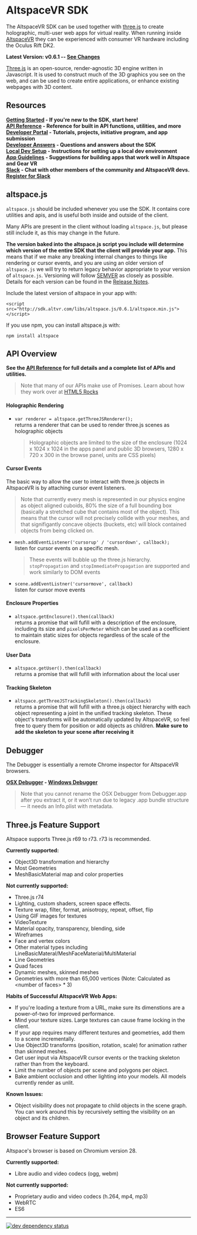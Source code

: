# AltspaceVR SDK

The AltspaceVR SDK can be used together with [three.js] to create holographic, multi-user web apps for virtual reality. When running inside [AltspaceVR](http://altvr.com/) they can be experienced with consumer VR hardware including the Oculus Rift DK2.  

**Latest Version: v0.6.1 -- [See Changes](https://github.com/AltspaceVR/AltspaceSDK/releases/tag/v0.6.1)**  

<!-- 
!!!!!!!!!!!!!!!!!!!!!!!!!!!!!!!!!!!!!!!!!!!!!!!!!!!!!!!!!!!!!!!!!
THIS FILE IS GENERATED FROM README.md.template. EDIT THAT INSTEAD
!!!!!!!!!!!!!!!!!!!!!!!!!!!!!!!!!!!!!!!!!!!!!!!!!!!!!!!!!!!!!!!!!
--> 

[Three.js](http://threejs.org/) is an open-source, render-agnostic 3D engine written in Javascript. It is used to construct much of the 3D graphics you see on the web, and can be used to create entire applications, or enhance existing webpages with 3D content.

## Resources

**[Getting Started] - If you're new to the SDK, start here!**  
**[API Reference] - Reference for built in API functions, utilities, and more**  
**[Developer Portal] - Tutorials, projects, initiative program, and app submission**  
**[Developer Answers] - Questions and answers about the SDK**  
**[Local Dev Setup] - Instructions for setting up a local dev environment**  
**[App Guidelines] - Suggestions for building apps that work well in Altspace and Gear VR**    
**[Slack] - Chat with other members of the community and AltspaceVR devs.  [Register for Slack](http://altspacevr-slackin.herokuapp.com)**  


## altspace.js

`altspace.js` should be included whenever you use the SDK. It contains core utilities and apis, and is useful both inside and outside of the client.  

Many APIs are present in the client without loading `altspace.js`, but please still include it, as this may change in the future.  

**The version baked into the altspace.js script you include will determine which version of the entire SDK that the client will provide your app.** This means that if we make any breaking internal changes to things like rendering or cursor events, and you are using an older version of `altspace.js` we will try to return legacy behavior appropriate to your version of `altspace.js`. Versioning will follow [SEMVER](http://semver.org/) as closely as possible. Details for each version can be found in the [Release Notes](https://github.com/AltspaceVR/AltspaceSDK/releases).

Include the latest version of altspace in your app with:

`<script src="http://sdk.altvr.com/libs/altspace.js/0.6.1/altspace.min.js"></script>`

If you use npm, you can install altspace.js with:

`npm install altspace`

## API Overview  

**See the [API Reference](http://altspacevr.github.io/AltspaceSDK/doc) for full details and a complete list of APIs and utilities.**  

> Note that many of our APIs make use of Promises. Learn about how they work over at [HTML5 Rocks](http://www.html5rocks.com/en/tutorials/es6/promises/)

#### Holographic Rendering

* `var renderer = altspace.getThreeJSRenderer();`  
 returns a renderer that can be used to render three.js scenes as holographic objects  

  > Holographic objects are limited to the size of the enclosure (1024 x 1024 x 1024 in the apps panel and public 3D browsers, 1280 x 720 x 300 in the browse panel, units are CSS pixels)

#### Cursor Events

The basic way to allow the user to interact with three.js objects in AltspaceVR is by attaching cursor event listeners. 

>Note that currently every mesh is represented in our physics engine as object aligned cuboids, 80% the size of a full bounding box (basically a stretched cube that contains most of the object). This means that the cursor will not precisely collide with your meshes, and that signifigantly concave objects (buckets, etc) will block contained objects from being clicked on.

* `mesh.addEventListener('cursorup' / 'cursordown', callback);`  
 listen for cursor events on a specific mesh.  

  >These events will bubble up the three.js hierarchy. `stopPropagation` and `stopImmediatePropagation` are supported and work similarly to DOM events
* `scene.addEventListner('cursormove', callback)`  
 listen for cursor move events

#### Enclosure Properties

* `altspace.getEnclosure().then(callback)`  
 returns a promise that will fufill with a description of the enclosure, including its size and `pixelsPerMeter` which can be used as a coefficient to maintain static sizes for objects regardless of the scale of the enclosure.  

#### User Data

* `altspace.getUser().then(callback)`  
 returns a promise that will fufill with information about the local user

#### Tracking Skeleton

* `altspace.getThreeJSTrackingSkeleton().then(callback)`  
 returns a promise that will fufill with a three.js object hierarchy with each object representing a joint in the unified tracking skeleton. These object's transforms will be automatically updated by AltspaceVR, so feel free to query them for position or add objects as children. **Make sure to add the skeleton to your scene after receiving it**

## Debugger

The Debugger is essentially a remote Chrome inspector for AltspaceVR browsers.  

**[OSX Debugger](http://sdk.altvr.com/debugger/DebuggerMacOSX.zip) - [Windows Debugger](http://sdk.altvr.com/debugger/DebuggerWindows.zip)**   
> Note that you cannot rename the OSX Debugger from Debugger.app after you extract it, or it won’t run due to legacy .app bundle structure — it needs an Info.plist with metadata.  

## Three.js Feature Support
Altspace supports Three.js r69 to r73. r73 is recommended.

**Currently supported:**
* Object3D transformation and hierarchy
* Most Geometries
* MeshBasicMaterial map and color properties

**Not currently supported:**
* Three.js r74
* Lighting, custom shaders, screen space effects.
* Texture wrap, filter, format, anisotropy, repeat, offset, flip
* Using GIF images for textures
* VideoTexture
* Material opacity, transparency, blending, side
* Wireframes
* Face and vertex colors
* Other material types including LineBasicMateral/MeshFaceMaterial/MultiMaterial
* Line Geometries
* Quad faces
* Dynamic meshes, skinned meshes
* Geometries with more than 65,000 vertices (Note: Calculated as &lt;number of faces&gt; * 3)

**Habits of Successful AltspaceVR Web Apps:**
* If you're loading a texture from a URL, make sure its dimenstions are a power-of-two for improved performance.
* Mind your texture sizes. Large textures can cause frame locking in the client.
* If your app requires many different textures and geometries, add them to a scene incrementally.
* Use Object3D transforms (position, rotation, scale) for animation rather than skinned meshes.
* Get user input via AltspaceVR cursor events or the tracking skeleton rather than from the keyboard.
* Limit the number of objects per scene and polygons per object.
* Bake ambient occlusion and other lighting into your models. All models currently render as unlit.  

**Known Issues:**
* Object visibility does not propagate to child objects in the scene graph. 
  You can work around this by recursively setting the visibility on an object and its children.

## Browser Feature Support
Altspace's browser is based on Chromium version 28.

**Currently supported:**
* Libre audio and video codecs (ogg, webm)

**Not currently supported:**
* Proprietary audio and video codecs (h.264, mp4, mp3)
* WebRTC
* ES6

[three.js]: http://threejs.org/

[Wiki]: https://github.com/AltspaceVR/AltspaceSDK/wiki
[Developer Answers]: http://answers.altvr.com
[GitHub Issues]: https://github.com/AltspaceVR/AltspaceSDK/issues
[Developer Portal]: http://developer.altvr.com
[API Reference]: http://altspacevr.github.io/AltspaceSDK/doc/
[Local Dev Setup]: https://developer.altvr.com/local-dev/
[App Guidelines]: https://slack-files.com/T0B35FQCT-F0LED1QC9-299cb2300f
[Getting Started]: https://developer.altvr.com/get-started/
[Slack]: https://altspacevrsdk.slack.com

[Tutorial Series]: https://developer.altvr.com/get-started/

[Flocking Birds]: http://threejs.org/examples/canvas_geometry_birds.html "Objects simulating the Boid flocking algorithm."
[Voxel Painter]: http://threejs.org/examples/#webgl_interactive_voxelpainter "Interactively add objects to the world."
[Draggable Cubes]: http://threejs.org/examples/#webgl_interactive_draggablecubes "Click-and-drag to move objects around."
[Falling Cubes]: http://chandlerprall.github.io/Physijs/examples/collisions.html "Gravity/collision simulation using Physijs plugin."
[OBJ/MTL Import]: http://threejs.org/examples/#webgl_loader_obj_mtl "Load objects from OBJ/MTL files from Blender."
[Hemisphere Light]: http://threejs.org/examples/#webgl_lights_hemisphere "Flying bird, with a dynamic shadow and toggleable lighting."
[Material Reflection]: http://threejs.org/examples/#webgl_materials_cars_camaro "Car with a reflective material that can change color."
[Point Cloud]: http://threejs.org/examples/#webgl_particles_dynamic "People made of particles that fall to the ground then reconstruct."
[Three.js Scene]: http://threejs.org/examples/#webgl_loader_scene "Scene with eclectic objects exported from Three.js then imported back."
[Ocean Shader]: http://threejs.org/examples/#webgl_shaders_ocean "Sphere submerging into an ocean rendered with a custom WebGL shader."

[Live Coding Tutorial]: https://www.youtube.com/watch?v=R47GvXmvmec
[AltspaceVR looking for SDK Collaborators]: https://www.youtube.com/watch?v=dk8i5or4PJI

---

[![dev dependency status](https://david-dm.org/AltspaceVR/AltspaceSDK/dev-status.svg)](https://david-dm.org/AltspaceVR/AltspaceSDK/#info=devDependencies)
